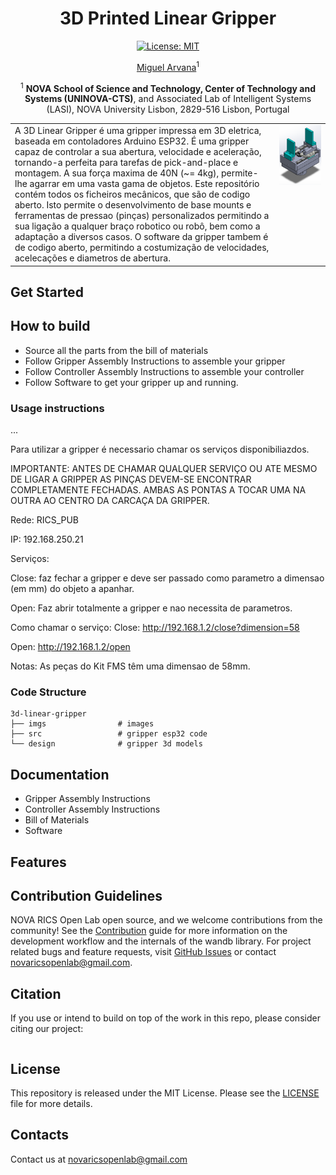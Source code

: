 <div  align="center"> 

# 3D Printed Linear Gripper
[![License: MIT](https://img.shields.io/badge/License-MIT-red.svg)](https://opensource.org/licenses/MIT)

[Miguel Arvana](https://scholar.google.com/citations?user=UBvr388AAAAJ&hl=pt-PT)<sup>1</sup>

<sup>1</sup> **NOVA School of Science and Technology, Center of Technology and Systems (UNINOVA-CTS)**,
and Associated Lab of Intelligent Systems (LASI), NOVA University
Lisbon, 2829-516 Lisbon, Portugal

<table>
  <tr>
    <td style="vertical-align: top;">
      A 3D Linear Gripper é uma gripper impressa em 3D eletrica, baseada em contoladores Arduino ESP32. É uma gripper capaz de controlar a sua abertura, velocidade e aceleração, tornando-a perfeita para tarefas de pick-and-place e montagem. A sua força maxima de 40N (~= 4kg), permite-lhe agarrar em uma vasta gama de objetos.
Este repositório contém todos os ficheiros mecânicos, que são de codigo aberto. Isto permite o desenvolvimento de base mounts e ferramentas de pressao (pinças) personalizados permitindo a sua ligação a qualquer braço robotico ou robô, bem como a adaptação a diversos casos. 
O software da gripper tambem é de codigo aberto, permitindo a costumização de velocidades, acelecações e diametros de abertura.
    </td>
    <td style="vertical-align: top;">
      <img style="width: 1100px" src="imgs/gripper_isometric.png" alt="gripper" />
    </td>
  </tr>
</table>

</div>

## Get Started

## How to build
  - Source all the parts from the bill of materials
  - Follow Gripper Assembly Instructions to assemble your gripper
  - Follow Controller Assembly Instructions to assemble your controller
  - Follow Software to get your gripper up and running.
### Usage instructions
...

Para utilizar a gripper é necessario chamar os serviços disponibiliazdos.

IMPORTANTE: ANTES DE CHAMAR QUALQUER SERVIÇO OU ATE MESMO DE LIGAR A GRIPPER AS PINÇAS DEVEM-SE ENCONTRAR COMPLETAMENTE FECHADAS. AMBAS AS PONTAS A TOCAR UMA NA OUTRA AO CENTRO DA CARCAÇA DA GRIPPER.

Rede: RICS_PUB

IP: 192.168.250.21

Serviços:

  Close: faz fechar a gripper e deve ser passado como parametro a dimensao (em mm) do objeto a apanhar.
  
  Open: Faz abrir totalmente a gripper e nao necessita de parametros.

Como chamar o serviço:
  Close:
    http://192.168.1.2/close?dimension=58
    
  Open:
    http://192.168.1.2/open

Notas: As peças do Kit FMS têm uma dimensao de 58mm.

### Code Structure
```
3d-linear-gripper
├── imgs                # images
├── src                 # gripper esp32 code
└── design              # gripper 3d models
```
## Documentation
  - Gripper Assembly Instructions
  - Controller Assembly Instructions
  - Bill of Materials
  - Software
## Features

## Contribution Guidelines
NOVA RICS Open Lab open source, and we welcome contributions from the community! See the [Contribution](CONTRIBUTING.md) guide for more information on the development workflow and the internals of the wandb library. For project related bugs and feature requests, visit [GitHub Issues](https://github.com/NOVA-RICS-Open-Lab/3d-linear-gripper/issues) or contact novaricsopenlab@gmail.com.

## Citation
If you use or intend to build on top of  the work in this repo, please consider citing our project:
```bibtex
```

## License
This repository is released under the MIT License. Please see the [LICENSE](LICENSE) file for more details.

## Contacts
Contact us at novaricsopenlab@gmail.com
